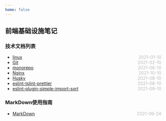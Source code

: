 ```yaml
---
home: false
---
```

## 前端基础设施笔记
### 技术文档列表
* [linux](./linux)  <span style="color:#bbb; float:right">2021-01-10</span>
* [Git](./git)  <span style="color:#bbb; float:right">2021-02-10</span>
* [monorepo](./monorepo)  <span style="color:#bbb; float:right">2021-06-10</span>
* [Nginx](./nginx)  <span style="color:#bbb; float:right">2021-10-10</span>
* [Husky](./husky)  <span style="color:#bbb; float:right">2021-08-10</span>
* [eslint-tslint-prettier](./eslint-tslint-prettier)  <span style="color:#bbb; float:right">2021-08-10</span>
* [eslint-plugin-simple-import-sort](./eslint-plugin-simple-import-sort)  <span style="color:#bbb; float:right">2021-09-10</span>
### MarkDown使用指南
* [MarkDown](../blog-daily/use-markdown)  <span style="color:#bbb; float:right">2021-06-24</span>

